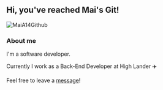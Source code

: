 ## Hi, you've reached Mai's Git! 

![MaiA14Github](https://res.cloudinary.com/dtwqtpteb/image/upload/v1609110907/u2xx20o2wk0am3qdnflp.png)
### About me

I'm a software developer.

Currently I work as a Back-End Developer at High Lander ✈️

Feel free to leave a [message](mailto:maiaa1993@gmail.com)! 
